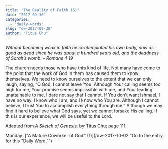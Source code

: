 ```yaml
---
title: "The Reality of Faith (6)"
date: "2017-09-30"
categories: 
  - "daily-words"
slug: "dw-2017-09-30"
author: "Titus Chu"
---
```


_Without becoming weak in faith he contemplated his own body, now as good as dead since he was about a hundred years old, and the deadness of Sarah’s womb._ _– Romans 4:19_

The church needs those who have this kind of life. Not many have come to the point that the work of God in them has caused them to know themselves. We need to know ourselves to the extent that we can only laugh, saying, “O God, I cannot leave You. Although Your calling seems too high for me, Your promise seems impossible with me, and Your leading unattainable to me, I dare not say that I cannot. If You don’t want Ishmael, I have no way. I know who I am, and I know who You are. Although I cannot believe, I trust You to accomplish everything through me.” Although we may find it hard to believe what God says, yet we cannot forsake His calling. If this is our experience, we will be useful to the Lord.

Adapted from _[A Sketch of Genesis](/book-gen-sketch "Go to the listing for this book."),_ by Titus Chu; page 111.

Monday: ["A Mature Coworker of God” (1)](/dw-2017-10-02 "Go to the entry for this "Daily Word."")
